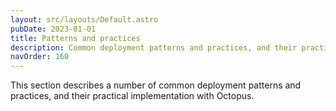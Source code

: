 ```yaml
---
layout: src/layouts/Default.astro
pubDate: 2023-01-01
title: Patterns and practices
description: Common deployment patterns and practices, and their practical implementation with Octopus.
navOrder: 160
---
```


This section describes a number of common deployment patterns and practices, and their practical implementation with Octopus.
